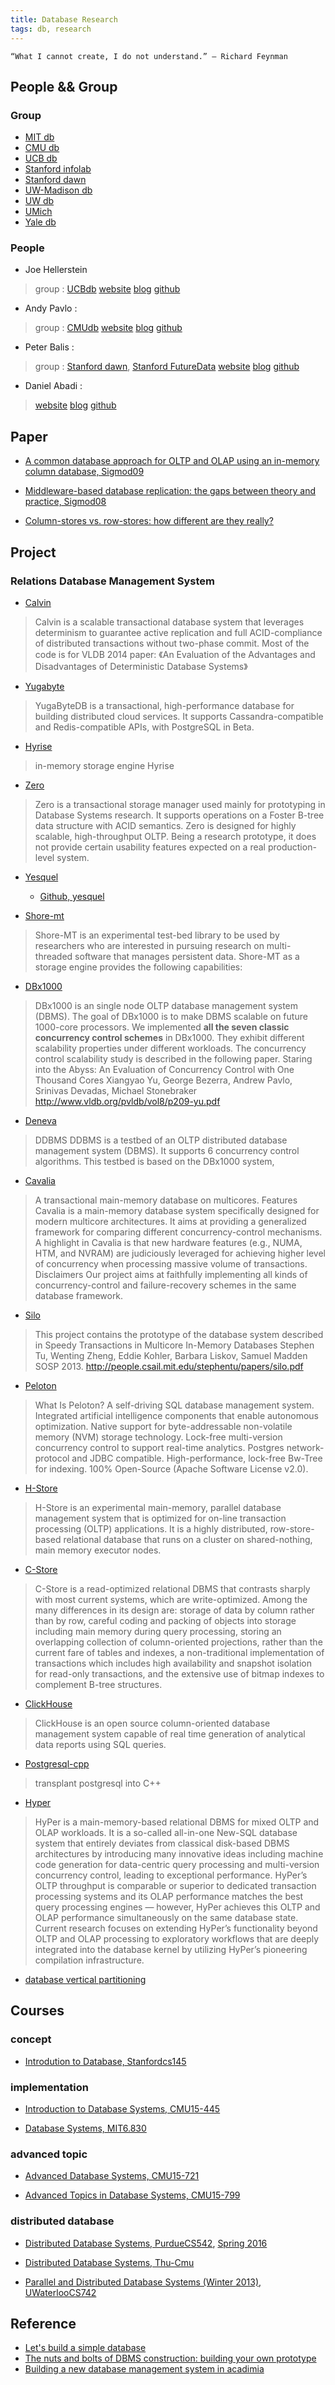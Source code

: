 ```yaml
---
title: Database Research
tags: db, research
---
```



    “What I cannot create, I do not understand.” – Richard Feynman

## People && Group

### Group
* [MIT db](http://db.lcs.mit.edu/)
* [CMU db](http://db.cs.cmu.edu/)
* [UCB db](http://db.cs.berkeley.edu/)
* [Stanford infolab](http://infolab.stanford.edu/)
* [Stanford dawn](http://dawn.cs.stanford.edu/)
* [UW-Madison db](https://database.cs.wisc.edu/)
* [UW db](http://db.cs.washington.edu/)
* [UMich](http://dbgroup.eecs.umich.edu)
* [Yale db](http://db.cs.yale.edu)

### People

* Joe Hellerstein
>  group : [UCBdb](https://db.cs.berkeley.edu)
[website](https://db.cs.berkeley.edy/jmh/)
[blog](https://databeta.wordpress.com)
[github](https://github.com/jhellerstein)

* Andy Pavlo : 
>  group : [CMUdb](http://db.cs.cmu.edu/)
[website](http://www.cs.cmu.edu/~pavlo)
[blog](http://www.cs.cmu.edu/~pavlo/blog/index.html)
[github](https://github.com/apavlo)

* Peter Balis : 
>  group : [Stanford dawn](http://dawn.cs.stanford.edu), [Stanford         FutureData](http://futuredata.stanford.edu/)
[website](http://www.bailis.org/)
[blog](http://www.bailis.org/blog/)
[github](https://github.com/pbailis)

* Daniel Abadi :
>   [website](http://www.cs.umd.edu/~abadi/)
[blog](http://dbmsmusings.blogspot.com/)
[github](https://github.com/abadid)





## Paper
* [A common database approach for OLTP and OLAP using an in-memory column database, Sigmod09](https://dl.acm.org/citation.cfm?id=1559846)

* [Middleware-based database replication: the gaps between theory and practice, Sigmod08](https://dl.acm.org/citation.cfm?id=1376691)

* [Column-stores vs. row-stores: how different are they really?](https://academic.microsoft.com/#/detail/2005112390)

## Project
### Relations Database Management System

* [Calvin](http://github.com/yaledb/calvin)
> Calvin is a scalable transactional database system that leverages determinism to guarantee active replication and full ACID-compliance of distributed transactions without two-phase commit. Most of the code is for VLDB 2014 paper: 《An Evaluation of the Advantages and Disadvantages of Deterministic Database Systems》

* [Yugabyte](https://github.com/YugaByte/yugabyte-db)
> YugaByteDB is a transactional, high-performance database for building distributed cloud services. It supports Cassandra-compatible and Redis-compatible APIs, with PostgreSQL in Beta. 

* [Hyrise](https://hpi.de/plattner/projects/hyrise.html)
> in-memory storage engine Hyrise

* [Zero](https://github.com/caetanosauer/zero)
> Zero is a transactional storage manager used mainly for prototyping in Database Systems research. It supports operations on a Foster B-tree data structure with ACID semantics. Zero is designed for highly scalable, high-throughput OLTP. Being a research prototype, it does not provide certain usability features expected on a real production-level system.

* [Yesquel](https://www.yesquel.org)
	* [Github, yesquel](https://github.com/mkaguilera/yesquel)

* [Shore-mt](https://sites.google.com/site/shoremt/home)
>Shore-MT is an experimental test-bed library to be used by researchers who are interested in pursuing research on multi-threaded software that manages persistent data. Shore-MT as a storage engine provides the following capabilities:


* [DBx1000](https://github.com/yxymit/DBx1000)
> DBx1000 is an single node OLTP database management system (DBMS). The goal of DBx1000 is to make DBMS scalable on future 1000-core processors. We implemented **all the seven classic concurrency control schemes** in DBx1000. They exhibit different scalability properties under different workloads.
The concurrency control scalability study is described in the following paper.
Staring into the Abyss: An Evaluation of Concurrency Control with One Thousand Cores
Xiangyao Yu, George Bezerra, Andrew Pavlo, Srinivas Devadas, Michael Stonebraker
http://www.vldb.org/pvldb/vol8/p209-yu.pdf


* [Deneva](https://github.com/mitdbg/deneva)
> DDBMS
DDBMS is a testbed of an OLTP distributed database management system (DBMS). It supports 6 concurrency control algorithms.
This testbed is based on the DBx1000 system, 


* [Cavalia](https://github.com/cavalia/cavalia)
> A transactional main-memory database on multicores.
Features
Cavalia is a main-memory database system specifically designed for modern multicore architectures. It aims at providing a generalized framework for comparing different concurrency-control mechanisms. A highlight in Cavalia is that new hardware features (e.g., NUMA, HTM, and NVRAM) are judiciously leveraged for achieving higher level of concurrency when processing massive volume of transactions.
Disclaimers
Our project aims at faithfully implementing all kinds of concurrency-control and failure-recovery schemes in the same database framework.

* [Silo](https://github.com/stephentu/silo)
> This project contains the prototype of the database system described in
Speedy Transactions in Multicore In-Memory Databases 
Stephen Tu, Wenting Zheng, Eddie Kohler, Barbara Liskov, Samuel Madden 
SOSP 2013. 
http://people.csail.mit.edu/stephentu/papers/silo.pdf


* [Peloton](https://github.com/cmu-db/peloton)
> What Is Peloton?
A self-driving SQL database management system.
Integrated artificial intelligence components that enable autonomous optimization.
Native support for byte-addressable non-volatile memory (NVM) storage technology.
Lock-free multi-version concurrency control to support real-time analytics.
Postgres network-protocol and JDBC compatible.
High-performance, lock-free Bw-Tree for indexing.
100% Open-Source (Apache Software License v2.0).


* [H-Store](http://web.archive.org/web/20171213185648/http://hstore.cs.brown.edu/)
> H-Store is an experimental main-memory, parallel database management system that is optimized for on-line transaction processing (OLTP) applications. It is a highly distributed, row-store-based relational database that runs on a cluster on shared-nothing, main memory executor nodes.

* [C-Store](http://db.lcs.mit.edu/projects/cstore/)
> C-Store is a read-optimized relational DBMS that contrasts sharply with most current systems, which are write-optimized. Among the many differences in its design are: storage of data by column rather than by row, careful coding and packing of objects into storage including main memory during query processing, storing an overlapping collection of column-oriented projections, rather than the current fare of tables and indexes, a non-traditional implementation of transactions which includes high availability and snapshot isolation for read-only transactions, and the extensive use of bitmap indexes to complement B-tree structures. 

* [ClickHouse](https://github.com/yandex/ClickHouse)
> ClickHouse is an open source column-oriented database management system capable of real time generation of analytical data reports using SQL queries.


* [Postgresql-cpp](https://github.com/jarulraj/postgresql-cpp)
> transplant postgresql into C++

* [Hyper](http://hyper-db.de/)
> HyPer is a main-memory-based relational DBMS for mixed OLTP and OLAP workloads. It is a so-called all-in-one New-SQL database system that entirely deviates from classical disk-based DBMS architectures by introducing many innovative ideas including machine code generation for data-centric query processing and multi-version concurrency control, leading to exceptional performance. HyPer’s OLTP throughput is comparable or superior to dedicated transaction processing systems and its OLAP performance matches the best query processing engines — however, HyPer achieves this OLTP and OLAP performance simultaneously on the same database state. Current research focuses on extending HyPer’s functionality beyond OLTP and OLAP processing to exploratory workflows that are deeply integrated into the database kernel by utilizing HyPer’s pioneering compilation infrastructure.

* [database vertical partitioning](https://github.com/palatinuse/database-vertical-partitioning)

## Courses
### concept
- [Introdution to Database, Stanfordcs145](https://cs145.stanford.edu)

### implementation
- [Introduction to Database Systems, CMU15-445](https://15445.cs.cmu.edu)

- [Database Systems, MIT6.830](https://db.csail.mit.edu/6.830)

### advanced topic
- [Advanced Database Systems, CMU15-721](http://15721.courses.cs.cmu.edu)

- [Advanced Topics in Database Systems, CMU15-799](http://www.cs.cmu.edu/~pavlo/courses/fall2013/)

### distributed database
- [Distributed Database Systems, PurdueCS542](https://www.cs.purdue.edu/homes/clifton/cs542/),   [Spring 2016](https://www.cs.purdue.edu/homes/bb/cs542-16Spr/)

- [Distributed Database Systems, Thu-Cmu](http://thu-cmu.cs.tsinghua.edu.cn/curriculum/ddb_website)

- [Parallel and Distributed Database Systems
(Winter 2013), UWaterlooCS742](https://cs.uwaterloo.ca/~tozsu/courses/CS742/W13/index.html)


## Reference
* [Let's build a simple database](https://cstack.github.io/db_tutorial/)
* [The nuts and bolts of DBMS construction: building your own prototype](http://pages.saclay.inria.fr/ioana.manolescu/SLIDES/LernerManolescu-SBBD2003.pdf)
* [Building a new database management  system in acadimia](http://www.cs.cmu.edu/~pavlo/blog/2017/03/building-a-new-database-management-system-in-academia.html)







